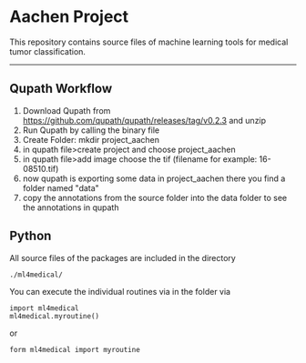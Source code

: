 #      Aachen Project 

This repository contains source files of machine learning tools for
medical tumor classification.

----------------------------------------------------------------------

## Qupath Workflow

1. Download Qupath from https://github.com/qupath/qupath/releases/tag/v0.2.3 and unzip
2. Run Qupath by calling the binary file
3. Create Folder: mkdir project_aachen
4. in qupath file>create project and choose project_aachen
5. in qupath file>add image choose the tif (filename for example: 16-08510.tif)
6. now qupath is exporting some data in project_aachen
    there you find a folder named "data"
7. copy the annotations from the source folder into the data folder to see the annotations in qupath

## Python

All source files of the packages are included in the directory
    
    ./ml4medical/

You can execute the individual routines via in the folder via
    
    import ml4medical 
    ml4medical.myroutine()
    
 or 
 
    form ml4medical import myroutine
